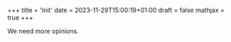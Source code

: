 +++
title = 'Init'
date = 2023-11-29T15:00:19+01:00
draft = false
mathjax = true
+++

We need more opinions.


